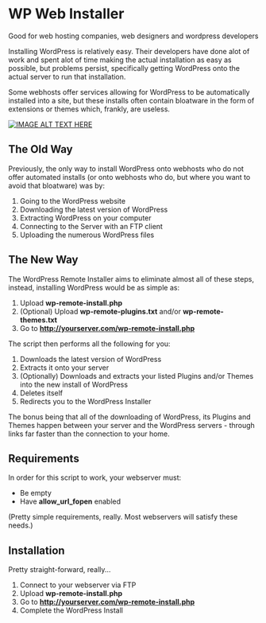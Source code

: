 WP Web Installer
==================

Good for web hosting companies, web designers and wordpress developers

Installing WordPress is relatively easy. Their developers have done alot of work and spent alot of time making the actual installation as easy as possible, but problems persist, specifically getting WordPress onto the actual server to run that installation.

Some webhosts offer services allowing for WordPress to be automatically installed into a site, but these installs often contain bloatware in the form of extensions or themes which, frankly, are useless.

[![IMAGE ALT TEXT HERE](https://img.youtube.com/vi/YOUTUBE_VIDEO_ID_HERE/0.jpg)](https://www.youtube.com/watch?v=YOUTUBE_VIDEO_ID_HERE)

## The Old Way
Previously, the only way to install WordPress onto webhosts who do not offer automated installs (or onto webhosts who do, but where you want to avoid that bloatware) was by:

1. Going to the WordPress website
2. Downloading the latest version of WordPress
3. Extracting WordPress on your computer
4. Connecting to the Server with an FTP client
5. Uploading the numerous WordPress files

## The New Way
The WordPress Remote Installer aims to eliminate almost all of these steps, instead, installing WordPress would be as simple as:

1. Upload **wp-remote-install.php**
2. (Optional) Upload **wp-remote-plugins.txt** and/or **wp-remote-themes.txt**
3. Go to **http://yourserver.com/wp-remote-install.php**

The script then performs all the following for you:

1. Downloads the latest version of WordPress
2. Extracts it onto your server
3. (Optionally) Downloads and extracts your listed Plugins and/or Themes into the new install of WordPress
4. Deletes itself
5. Redirects you to the WordPress Installer

The bonus being that all of the downloading of WordPress, its Plugins and Themes happen between your server and the WordPress servers - through links far faster than the connection to your home.

## Requirements
In order for this script to work, your webserver must:

- Be empty
- Have **allow\_url\_fopen** enabled

(Pretty simple requirements, really. Most webservers will satisfy these needs.)

## Installation
Pretty straight-forward, really...

1. Connect to your webserver via FTP
2. Upload **wp-remote-install.php**
3. Go to **http://yourserver.com/wp-remote-install.php**
4. Complete the WordPress Install

